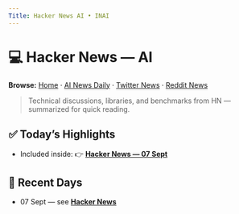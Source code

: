 ```yaml
---
Title: Hacker News AI • INAI
---
```


# 💻 Hacker News — AI

**Browse:** [Home](index.md) · [AI News Daily](news.md) · [Twitter News](twitter-news.md) · [Reddit News](reddit-news.md)

> Technical discussions, libraries, and benchmarks from HN — summarized for quick reading.

## ✅ Today’s Highlights
- Included inside: 👉 **[Hacker News — 07 Sept](hacker-news/2025/2025-09-07.md)**

## 📅 Recent Days
- 07 Sept — see **[Hacker News](hacker-news/2025/2025-09-07.md)**
